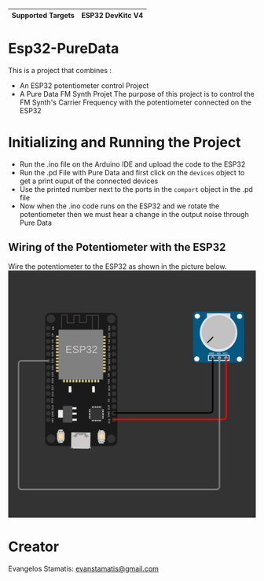 | Supported Targets | ESP32 DevKitc V4|
| ----------------- | --------------- |

# Esp32-PureData
This is a project that combines :
- An ESP32 potentiometer control Project 
- A Pure Data FM Synth Projet 
The purpose of this project is to control the FM Synth's Carrier Frequency with the potentiometer connected on the ESP32 

# Initializing and Running the Project 
- Run the .ino file on the Arduino IDE and upload the code to the ESP32 
- Run the .pd File with Pure Data and first click on the `devices` object to get a print ouput of the connected devices 
- Use the printed number next to the ports in the `comport` object in the .pd file 
- Now when the .ino code runs on the ESP32 and we rotate the potentiometer then we must hear a change in the output noise through Pure Data

## Wiring of the Potentiometer with the ESP32
Wire the potentiometer to the ESP32 as shown in the picture below. 
<img src="https://github.com/VaggStamatis/Esp32-PureData/blob/main/esp32%26Pontetiometer.png" width="600">

# Creator 
Evangelos Stamatis: evanstamatis@gmail.com
